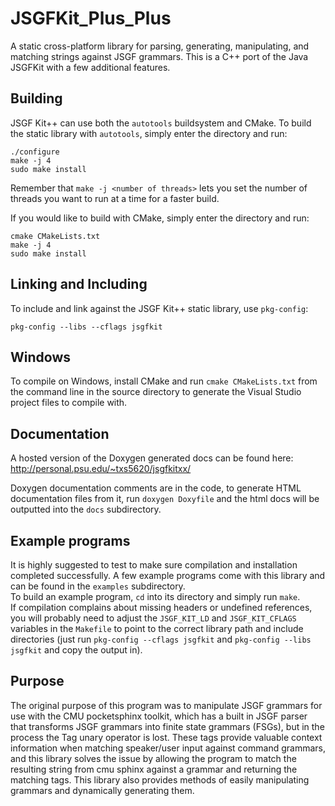 # JSGFKit_Plus_Plus
A static cross-platform library for parsing, generating, manipulating, and matching strings against JSGF grammars.
This is a C++ port of the Java JSGFKit with a few additional features.

## Building
JSGF Kit++ can use both the `autotools` buildsystem and CMake.
To build the static library with `autotools`, simply enter the directory and run:

    ./configure
    make -j 4
    sudo make install

Remember that `make -j <number of threads>` lets you set the number of threads you want to run at a time for a faster build.

If you would like to build with CMake, simply enter the directory and run:  

    cmake CMakeLists.txt
    make -j 4
    sudo make install
 
## Linking and Including
To include and link against the JSGF Kit++ static library, use `pkg-config`:

    pkg-config --libs --cflags jsgfkit

## Windows
To compile on Windows, install CMake and run `cmake CMakeLists.txt` from the command line in the source directory to generate the Visual Studio project files to compile with.

## Documentation
A hosted version of the Doxygen generated docs can be found here: http://personal.psu.edu/~txs5620/jsgfkitxx/

Doxygen documentation comments are in the code, to generate HTML documentation files from it, run `doxygen Doxyfile` and the html docs will be outputted into the `docs` subdirectory.

## Example programs
It is highly suggested to test to make sure compilation and installation completed successfully. A few example programs come with this library and can be found in the `examples` subdirectory.  
To build an example program, `cd` into its directory and simply run `make`.  
If compilation complains about missing headers or undefined references, you will probably need to adjust the `JSGF_KIT_LD` and `JSGF_KIT_CFLAGS` variables in the `Makefile` to point to the correct library path and include directories (just run `pkg-config --cflags jsgfkit` and `pkg-config --libs jsgfkit` and copy the output in).

## Purpose
The original purpose of this program was to manipulate JSGF grammars for use with the CMU pocketsphinx toolkit, which has a built in JSGF parser that transforms JSGF grammars into finite state grammars (FSGs), but in the process the Tag unary operator is lost. These tags provide valuable context information when matching speaker/user input against command grammars, and this library solves the issue by allowing the program to match the resulting string from cmu sphinx against a grammar and returning the matching tags. This library also provides methods of easily manipulating grammars and dynamically generating them.
